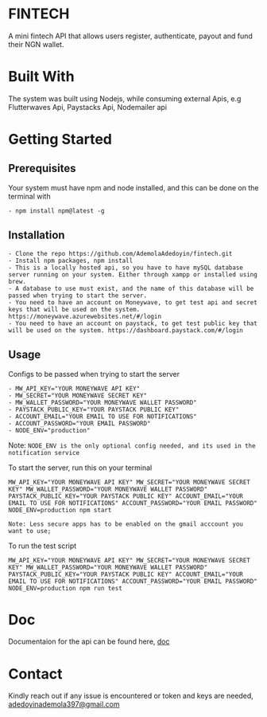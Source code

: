 # FINTECH
A mini fintech  API that allows users register, authenticate, payout and fund their NGN wallet.

# Built With

The system was built using Nodejs, while consuming external Apis, e.g Flutterwaves Api, Paystacks Api, Nodemailer api

# Getting Started

## Prerequisites

Your system must have npm and node installed, and this can be done on the terminal with 

```
- npm install npm@latest -g
```

## Installation

```
- Clone the repo https://github.com/AdemolaAdedoyin/fintech.git
- Install npm packages, npm install
- This is a locally hosted api, so you have to have mySQL database server running on your system. Either through xampp or installed using brew.
- A database to use must exist, and the name of this database will be passed when trying to start the server.
- You need to have an account on Moneywave, to get test api and secret keys that will be used on the system. https://moneywave.azurewebsites.net/#/login
- You need to have an account on paystack, to get test public key that will be used on the system. https://dashboard.paystack.com/#/login
```

## Usage

Configs to be passed when trying to start the server

```
- MW_API_KEY="YOUR MONEYWAVE API KEY"
- MW_SECRET="YOUR MONEYWAVE SECRET KEY"
- MW_WALLET_PASSWORD="YOUR MONEYWAVE WALLET PASSWORD"
- PAYSTACK_PUBLIC_KEY="YOUR PAYSTACK PUBLIC KEY"
- ACCOUNT_EMAIL="YOUR EMAIL TO USE FOR NOTIFICATIONS"
- ACCOUNT_PASSWORD="YOUR EMAIL PASSWORD"
- NODE_ENV="production"
```
Note: `NODE_ENV is the only optional config needed, and its used in the notification service`


To start the server, run this on your terminal
```
MW_API_KEY="YOUR MONEYWAVE API KEY" MW_SECRET="YOUR MONEYWAVE SECRET KEY" MW_WALLET_PASSWORD="YOUR MONEYWAVE WALLET PASSWORD" PAYSTACK_PUBLIC_KEY="YOUR PAYSTACK PUBLIC KEY" ACCOUNT_EMAIL="YOUR EMAIL TO USE FOR NOTIFICATIONS" ACCOUNT_PASSWORD="YOUR EMAIL PASSWORD" NODE_ENV=production npm start
```

`Note: Less secure apps has to be enabled on the gmail acccount you want to use;`

To run the test script
```
MW_API_KEY="YOUR MONEYWAVE API KEY" MW_SECRET="YOUR MONEYWAVE SECRET KEY" MW_WALLET_PASSWORD="YOUR MONEYWAVE WALLET PASSWORD" PAYSTACK_PUBLIC_KEY="YOUR PAYSTACK PUBLIC KEY" ACCOUNT_EMAIL="YOUR EMAIL TO USE FOR NOTIFICATIONS" ACCOUNT_PASSWORD="YOUR EMAIL PASSWORD" NODE_ENV=production npm run test
```

# Doc

Documentaion for the api can be found here, [doc](https://documenter.getpostman.com/view/1676833/U16oq44V)


# Contact 

Kindly reach out if any issue is encountered or token and keys are needed, adedoyinademola397@gmail.com
